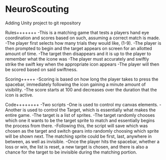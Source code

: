# NeuroScouting
Adding Unity project to git repository

Rules+++++++
-This is a matching game that tests a players hand eye coordination and scores based on such, assuming a correct match is made.
-The player first selects how many trials they would like, (1-9).
-The player is then prompted to begin and the target appears on screen for an allotted amount of time.
-The target then disappears and it is up to the player to remember what the icone was
-The player must accurately and swiftly strike the swift key when the appropriate icon appears
-The player will then be scored based on said swiftness.

Scoring+++++
-Scoring is based on how long the player takes to press the spacebar, immediately following the icon gaining a minute amount of 
visibility.
-The score starts at 100 and decreases over the duration that the icon is active.

Code++++++++
-Two scripts
-One is used to control my canvas elements.
-Another is used to control the Target, which is essentially what makes the entire game.
-The target is a list of sprites.
-The target randomly chooses which one it wants to be the target sprite to match and essentially begins the process from there.
-Following this, the script will save which was chosen as the target and switch gears into randomly choosing which sprite
will be shown next. The matching sprite could be first, last, anywhere in between, as well as invisible.
-Once the player hits the spacebar, whether a loss or win, the list is reset, a new target is chosen, and there is also a chance
for the target to be invisible during the matching portion.
